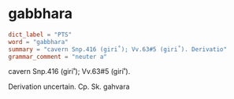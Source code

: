 # gabbhara

``` toml
dict_label = "PTS"
word = "gabbhara"
summary = "cavern Snp.416 (giri˚); Vv.63#5 (giri˚). Derivatio"
grammar_comment = "neuter a"
```

cavern Snp.416 (giri˚); Vv.63#5 (giri˚).

Derivation uncertain. Cp. Sk. gahvara

